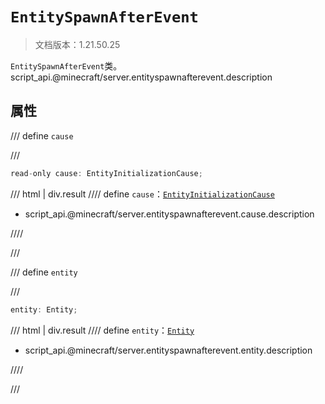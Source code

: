 # `EntitySpawnAfterEvent`

> 文档版本：1.21.50.25

`EntitySpawnAfterEvent`类。script_api.@minecraft/server.entityspawnafterevent.description

## 属性

/// define
`cause`


///

```js
read-only cause: EntityInitializationCause;
```

/// html | div.result
//// define
`cause`：[`EntityInitializationCause`](./entityinitializationcause.md)

- script_api.@minecraft/server.entityspawnafterevent.cause.description


////

///


/// define
`entity`


///

```js
entity: Entity;
```

/// html | div.result
//// define
`entity`：[`Entity`](./entity.md)

- script_api.@minecraft/server.entityspawnafterevent.entity.description


////

///

